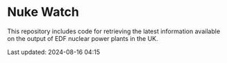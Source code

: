# Nuke Watch

This repository includes code for retrieving the latest information available on the output of EDF nuclear power plants in the UK.

Last updated: 2024-08-16 04:15